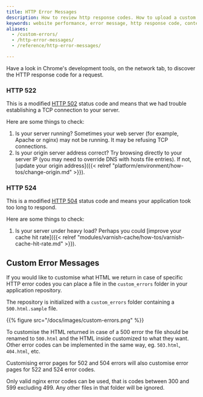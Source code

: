 ```yaml
---
title: HTTP Error Messages
description: How to review http response codes. How to upload a custom error page for your website with Section.
keywords: website performance, error message, http response code, content delivery network, CDN
aliases:
  - /custom-errors/
  - /http-error-messages/
  - /reference/http-error-messages/

---
```


Have a look in Chrome's development tools, on the network tab, to discover the HTTP response code for a request.

### HTTP 522

This is a modified [HTTP 502](https://en.wikipedia.org/wiki/List_of_HTTP_status_codes#502) status code and means that we had trouble establishing a TCP connection to your server.

Here are some things to check:

1. Is your server running? Sometimes your web server (for example, Apache or nginx) may not be running. It may be refusing TCP connections.
1. Is your origin server address correct? Try browsing directly to your server IP (you may need to override DNS with hosts file entries). If not, [update your origin address]({{< relref "platform/environment/how-tos/change-origin.md" >}}).

### HTTP 524

This is a modified [HTTP 504](https://en.wikipedia.org/wiki/List_of_HTTP_status_codes#504) status code and means your application took too long to respond.

Here are some things to check:

1. Is your server under heavy load? Perhaps you could [improve your cache hit rate]({{< relref "modules/varnish-cache/how-tos/varnish-cache-hit-rate.md" >}}).

## Custom Error Messages

If you would like to customise what HTML we return in case of specific HTTP error codes you can place a file in the `custom_errors` folder in your application repository.

The repository is initialized with a `custom_errors` folder containing a `500.html.sample` file.

{{% figure src="/docs/images/custom-errors.png" %}}

To customise the HTML returned in case of a 500 error the file should be renamed to `500.html` and the HTML inside customized to what they want. Other error codes can be implemented in the same way, eg. `503.html`, `404.html`, etc.

Customising error pages for 502 and 504 errors will also customise error pages for 522 and 524 error codes.

Only valid nginx error codes can be used, that is codes between 300 and 599 excluding 499. Any other files in that folder will be ignored.
